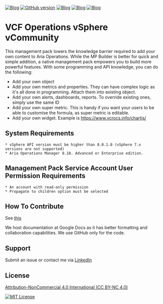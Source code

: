 [![Blog](https://img.shields.io/badge/vSphere%20vCommunity%20Management%20Pack-157BAD)]([https://github.com/vmbro/VCF-Operations-vCommunity-Content](https://github.com/vmbro/VCF-Operations-vCommunity-Content))
[![GitHub version](https://badge.fury.io/gh/vmbro%2Fvcf-operations-vcommunity-content.svg)](https://badge.fury.io/gh/vmbro%2Fvcf-operations-vcommunity-content)
[![Blog](https://img.shields.io/github/downloads/vmbro/vcf-operations-vcommunity-content/total)]([https://github.com/vmbro/VCF-Operations-vCommunity-Content](https://github.com/vmbro/VCF-Operations-vCommunity-Content))
[![Blog](https://img.shields.io/github/repo-size/vmbro/vcf-operations-vcommunity-content?style=flat)]([https://vmbro.com/](https://github.com/vmbro/VCF-Operations-vCommunity-Content))
[![Blog](https://img.shields.io/github/stars/vmbro/vcf-operations-vcommunity-content?style=flat)]([https://github.com/vmbro/VCF-Operations-vCommunity-Content/stargazers](https://github.com/vmbro/VCF-Operations-vCommunity-Content/stargazers))



# VCF Operations vSphere vCommunity 

This management pack lowers the knowledge barrier required to add your own content to Aria Operations. While the MP Builder is better for quick and simple addition, a native management pack empowers you to build more powerful features. 
With some programming and API knowledge, you can do the following:
* Add your own object
* Add your own metrics and properties. They can have complex logic as it's all done in programming. Attach them into existing object.
* Add your own alerts, dashboards, reports. To override existing ones, simply use the same ID
* Add your own super metric. This is handy if you want your users to be able to customise the formula, as super metric is editable.
* Add your own widget. Example is https://www.vcrocs.info/chartjs/

## System Requirements
```
* vSphere API version must be higher than 8.0.1.0 (vSphere 7.x versions are not supported)
* Aria Operations Manager 8.18. Advanced or Enterprise edition.
```

## Management Pack Service Account User Permission Requirements
```
* An account with read-only permission
* Propagate to children option must be selected
```

## How To Contribute
See [this](https://docs.google.com/document/d/1opONo0KLb61JRa7jW1wLkl5T8g-oXFWbHFan-n50bIg) 

We host documentation at Google Docs as it has better formatting and collaboration capabilities. We use GitHub only for the code.

  
## Support
Submit an issue or contact me via [LinkedIn](https://www.linkedin.com/in/oyuzseven/)


## License
[Attribution-NonCommercial 4.0 International (CC BY-NC 4.0)](https://creativecommons.org/licenses/by-nc/4.0/)

[![MIT License](https://licensebuttons.net/l/by-nc/4.0/88x31.png)](https://creativecommons.org/licenses/by-nc/4.0/)
